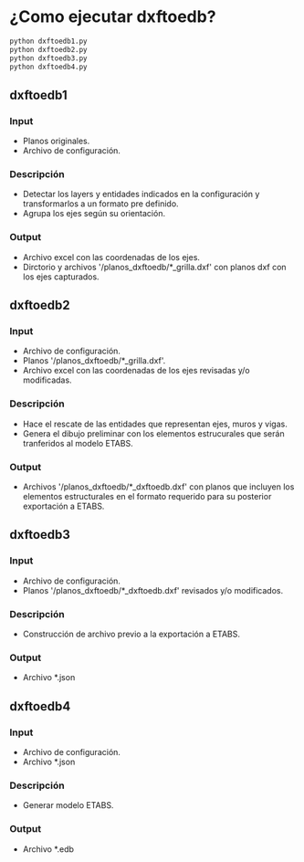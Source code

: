 # ¿Como ejecutar dxftoedb?

```bash
python dxftoedb1.py
python dxftoedb2.py
python dxftoedb3.py
python dxftoedb4.py
```

## dxftoedb1

### Input

- Planos originales.
- Archivo de configuración.

### Descripción

- Detectar los layers y entidades indicados en la configuración y transformarlos a un formato pre definido.
- Agrupa los ejes según su orientación.

### Output

- Archivo excel con las coordenadas de los ejes.
- Dirctorio y archivos '/planos_dxftoedb/\*\_grilla.dxf' con planos dxf con los ejes capturados.

## dxftoedb2

### Input

- Archivo de configuración.
- Planos '/planos_dxftoedb/\*\_grilla.dxf'.
- Archivo excel con las coordenadas de los ejes revisadas y/o modificadas.

### Descripción

- Hace el rescate de las entidades que representan ejes, muros y vigas.
- Genera el dibujo preliminar con los elementos estrucurales que serán tranferidos al modelo ETABS.

### Output

- Archivos '/planos_dxftoedb/\*\_dxftoedb.dxf' con planos que incluyen los elementos estructurales en el formato requerido para su posterior exportación a ETABS.

## dxftoedb3

### Input

- Archivo de configuración.
- Planos '/planos_dxftoedb/\*\_dxftoedb.dxf' revisados y/o modificados.

### Descripción

- Construcción de archivo previo a la exportación a ETABS.

### Output

- Archivo \*.json

## dxftoedb4

### Input

- Archivo de configuración.
- Archivo \*.json

### Descripción

- Generar modelo ETABS.

### Output

- Archivo \*.edb

